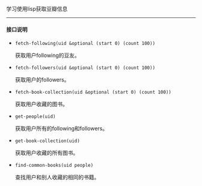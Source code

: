 学习使用lisp获取豆瓣信息

* * * * *

#### 接口说明
*     fetch-following(uid &optional (start 0) (count 100))  
  获取用户following的豆友。  
  
*     fetch-followers(uid &optional (start 0) (count 100))  
  获取用户的followers。  
  
*     fetch-book-collection(uid &optional (start 0) (count 100))  
  获取用户收藏的图书。  
  
*     get-people(uid)  
  获取用户所有的following和followers。  
  
*     get-book-collection(uid)  
  获取用户收藏的所有图书。  
  
*     find-common-books(uid people)  
  查找用户和别人收藏的相同的书籍。

